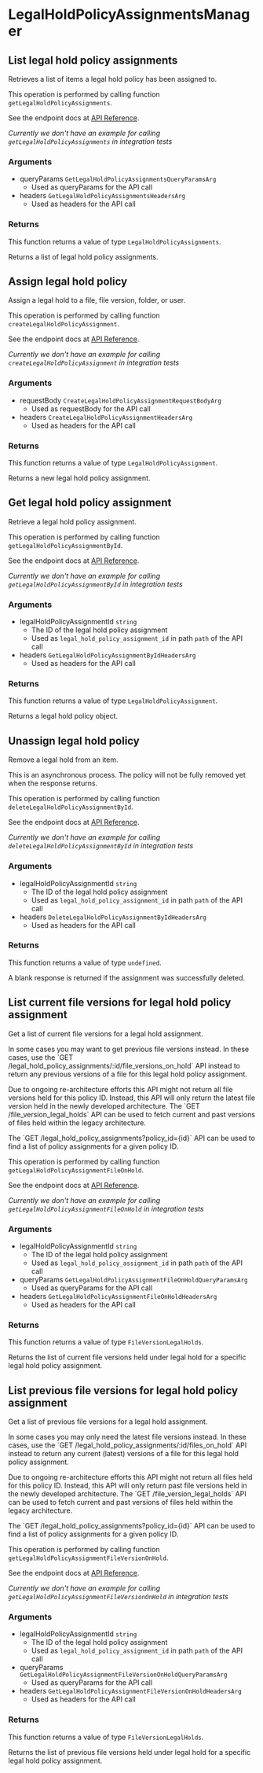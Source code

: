 # LegalHoldPolicyAssignmentsManager

## List legal hold policy assignments

Retrieves a list of items a legal hold policy has been assigned to.

This operation is performed by calling function `getLegalHoldPolicyAssignments`.

See the endpoint docs at
[API Reference](https://developer.box.com/reference/get-legal-hold-policy-assignments/).

*Currently we don't have an example for calling `getLegalHoldPolicyAssignments` in integration tests*

### Arguments

- queryParams `GetLegalHoldPolicyAssignmentsQueryParamsArg`
  - Used as queryParams for the API call
- headers `GetLegalHoldPolicyAssignmentsHeadersArg`
  - Used as headers for the API call


### Returns

This function returns a value of type `LegalHoldPolicyAssignments`.

Returns a list of legal hold policy assignments.


## Assign legal hold policy

Assign a legal hold to a file, file version, folder, or user.

This operation is performed by calling function `createLegalHoldPolicyAssignment`.

See the endpoint docs at
[API Reference](https://developer.box.com/reference/post-legal-hold-policy-assignments/).

*Currently we don't have an example for calling `createLegalHoldPolicyAssignment` in integration tests*

### Arguments

- requestBody `CreateLegalHoldPolicyAssignmentRequestBodyArg`
  - Used as requestBody for the API call
- headers `CreateLegalHoldPolicyAssignmentHeadersArg`
  - Used as headers for the API call


### Returns

This function returns a value of type `LegalHoldPolicyAssignment`.

Returns a new legal hold policy assignment.


## Get legal hold policy assignment

Retrieve a legal hold policy assignment.

This operation is performed by calling function `getLegalHoldPolicyAssignmentById`.

See the endpoint docs at
[API Reference](https://developer.box.com/reference/get-legal-hold-policy-assignments-id/).

*Currently we don't have an example for calling `getLegalHoldPolicyAssignmentById` in integration tests*

### Arguments

- legalHoldPolicyAssignmentId `string`
  - The ID of the legal hold policy assignment
  - Used as `legal_hold_policy_assignment_id` in path `path` of the API call
- headers `GetLegalHoldPolicyAssignmentByIdHeadersArg`
  - Used as headers for the API call


### Returns

This function returns a value of type `LegalHoldPolicyAssignment`.

Returns a legal hold policy object.


## Unassign legal hold policy

Remove a legal hold from an item.

This is an asynchronous process. The policy will not be
fully removed yet when the response returns.

This operation is performed by calling function `deleteLegalHoldPolicyAssignmentById`.

See the endpoint docs at
[API Reference](https://developer.box.com/reference/delete-legal-hold-policy-assignments-id/).

*Currently we don't have an example for calling `deleteLegalHoldPolicyAssignmentById` in integration tests*

### Arguments

- legalHoldPolicyAssignmentId `string`
  - The ID of the legal hold policy assignment
  - Used as `legal_hold_policy_assignment_id` in path `path` of the API call
- headers `DeleteLegalHoldPolicyAssignmentByIdHeadersArg`
  - Used as headers for the API call


### Returns

This function returns a value of type `undefined`.

A blank response is returned if the assignment was
successfully deleted.


## List current file versions for legal hold policy assignment

Get a list of current file versions for a legal hold
assignment.

In some cases you may want to get previous file versions instead. In these
cases, use the &#x60;GET  /legal_hold_policy_assignments/:id/file_versions_on_hold&#x60;
API instead to return any previous versions of a file for this legal hold
policy assignment.

Due to ongoing re-architecture efforts this API might not return all file
versions held for this policy ID. Instead, this API will only return the
latest file version held in the newly developed architecture. The &#x60;GET
/file_version_legal_holds&#x60; API can be used to fetch current and past versions
of files held within the legacy architecture.

The &#x60;GET /legal_hold_policy_assignments?policy_id&#x3D;{id}&#x60; API can be used to
find a list of policy assignments for a given policy ID.

This operation is performed by calling function `getLegalHoldPolicyAssignmentFileOnHold`.

See the endpoint docs at
[API Reference](https://developer.box.com/reference/get-legal-hold-policy-assignments-id-files-on-hold/).

*Currently we don't have an example for calling `getLegalHoldPolicyAssignmentFileOnHold` in integration tests*

### Arguments

- legalHoldPolicyAssignmentId `string`
  - The ID of the legal hold policy assignment
  - Used as `legal_hold_policy_assignment_id` in path `path` of the API call
- queryParams `GetLegalHoldPolicyAssignmentFileOnHoldQueryParamsArg`
  - Used as queryParams for the API call
- headers `GetLegalHoldPolicyAssignmentFileOnHoldHeadersArg`
  - Used as headers for the API call


### Returns

This function returns a value of type `FileVersionLegalHolds`.

Returns the list of current file versions held under legal hold for a
specific legal hold policy assignment.


## List previous file versions for legal hold policy assignment

Get a list of previous file versions for a legal hold
assignment.

In some cases you may only need the latest file versions instead. In these
cases, use the &#x60;GET  /legal_hold_policy_assignments/:id/files_on_hold&#x60; API
instead to return any current (latest) versions of a file for this legal hold
policy assignment.

Due to ongoing re-architecture efforts this API might not return all files
held for this policy ID. Instead, this API will only return past file versions
held in the newly developed architecture. The &#x60;GET /file_version_legal_holds&#x60;
API can be used to fetch current and past versions of files held within the
legacy architecture.

The &#x60;GET /legal_hold_policy_assignments?policy_id&#x3D;{id}&#x60; API can be used to
find a list of policy assignments for a given policy ID.

This operation is performed by calling function `getLegalHoldPolicyAssignmentFileVersionOnHold`.

See the endpoint docs at
[API Reference](https://developer.box.com/reference/get-legal-hold-policy-assignments-id-file-versions-on-hold/).

*Currently we don't have an example for calling `getLegalHoldPolicyAssignmentFileVersionOnHold` in integration tests*

### Arguments

- legalHoldPolicyAssignmentId `string`
  - The ID of the legal hold policy assignment
  - Used as `legal_hold_policy_assignment_id` in path `path` of the API call
- queryParams `GetLegalHoldPolicyAssignmentFileVersionOnHoldQueryParamsArg`
  - Used as queryParams for the API call
- headers `GetLegalHoldPolicyAssignmentFileVersionOnHoldHeadersArg`
  - Used as headers for the API call


### Returns

This function returns a value of type `FileVersionLegalHolds`.

Returns the list of previous file versions held under legal hold for a
specific legal hold policy assignment.


